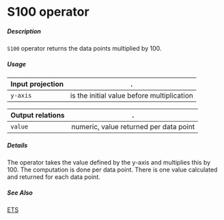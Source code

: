 # S100 operator

##### Description

`S100` operator returns the data points multiplied by 100.

##### Usage

Input projection|.
---|---
`y-axis`           | is the initial value before multiplication

Output relations|.
---|---
`value`          | numeric, value returned per data point

##### Details

The operator takes the value defined by the y-axis and multiplies this by 100. The computation is done per data point. There is one value calculated and returned for each data point.

##### See Also

[ETS](https://github.com/tercen/ETS_operator)
